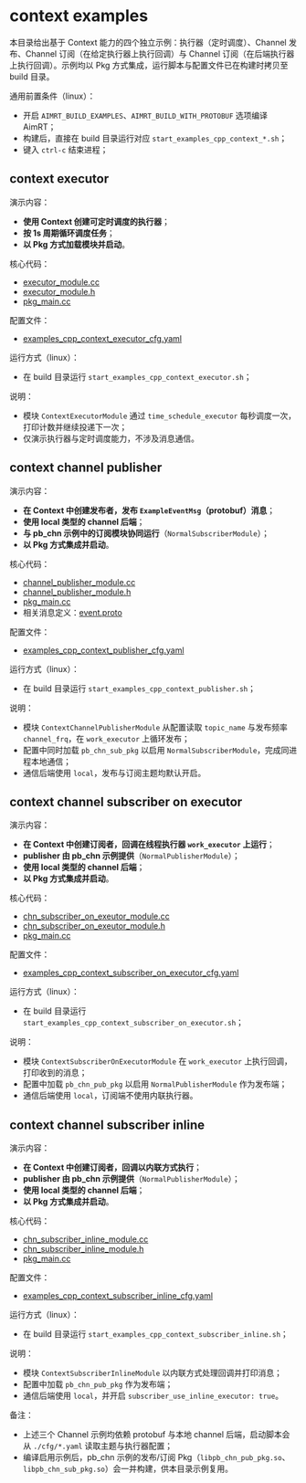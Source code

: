 # context examples

本目录给出基于 Context 能力的四个独立示例：执行器（定时调度）、Channel 发布、Channel 订阅（在给定执行器上执行回调）与 Channel 订阅（在后端执行器上执行回调）。示例均以 Pkg 方式集成，运行脚本与配置文件已在构建时拷贝至 build 目录。

通用前置条件（linux）：
- 开启 `AIMRT_BUILD_EXAMPLES`、`AIMRT_BUILD_WITH_PROTOBUF` 选项编译 AimRT；
- 构建后，直接在 build 目录运行对应 `start_examples_cpp_context_*.sh`；
- 键入 `ctrl-c` 结束进程；


## context executor

演示内容：
- **使用 Context 创建可定时调度的执行器**；
- **按 1s 周期循环调度任务**；
- **以 Pkg 方式加载模块并启动**。

核心代码：
- [executor_module.cc](./module/executor/executor_module.cc)
- [executor_module.h](./module/executor/executor_module.h)
- [pkg_main.cc](./pkg/pkg_main.cc)

配置文件：
- [examples_cpp_context_executor_cfg.yaml](./install/linux/bin/cfg/examples_cpp_context_executor_cfg.yaml)

运行方式（linux）：
- 在 build 目录运行 `start_examples_cpp_context_executor.sh`；

说明：
- 模块 `ContextExecutorModule` 通过 `time_schedule_executor` 每秒调度一次，打印计数并继续投递下一次；
- 仅演示执行器与定时调度能力，不涉及消息通信。


## context channel publisher

演示内容：
- **在 Context 中创建发布者，发布 `ExampleEventMsg`（protobuf）消息**；
- **使用 local 类型的 channel 后端**；
- **与 pb_chn 示例中的订阅模块协同运行**（`NormalSubscriberModule`）；
- **以 Pkg 方式集成并启动**。

核心代码：
- [channel_publisher_module.cc](./module/chn_publisher_module/channel_publisher_module.cc)
- [channel_publisher_module.h](./module/chn_publisher_module/channel_publisher_module.h)
- [pkg_main.cc](./pkg/pkg_main.cc)
- 相关消息定义：[event.proto](../../../protocols/pb/example/event.proto)

配置文件：
- [examples_cpp_context_publisher_cfg.yaml](./install/linux/bin/cfg/examples_cpp_context_publisher_cfg.yaml)

运行方式（linux）：
- 在 build 目录运行 `start_examples_cpp_context_publisher.sh`；

说明：
- 模块 `ContextChannelPublisherModule` 从配置读取 `topic_name` 与发布频率 `channel_frq`，在 `work_executor` 上循环发布；
- 配置中同时加载 `pb_chn_sub_pkg` 以启用 `NormalSubscriberModule`，完成同进程本地通信；
- 通信后端使用 `local`，发布与订阅主题均默认开启。


## context channel subscriber on executor

演示内容：
- **在 Context 中创建订阅者，回调在线程执行器 `work_executor` 上运行**；
- **publisher 由 pb_chn 示例提供**（`NormalPublisherModule`）；
- **使用 local 类型的 channel 后端**；
- **以 Pkg 方式集成并启动**。

核心代码：
- [chn_subscriber_on_exeutor_module.cc](./module/chn_subscriber_on_exeutor_module/chn_subscriber_on_exeutor_module.cc)
- [chn_subscriber_on_exeutor_module.h](./module/chn_subscriber_on_exeutor_module/chn_subscriber_on_exeutor_module.h)
- [pkg_main.cc](./pkg/pkg_main.cc)

配置文件：
- [examples_cpp_context_subscriber_on_executor_cfg.yaml](./install/linux/bin/cfg/examples_cpp_context_subscriber_on_executor_cfg.yaml)

运行方式（linux）：
- 在 build 目录运行 `start_examples_cpp_context_subscriber_on_executor.sh`；

说明：
- 模块 `ContextSubscriberOnExecutorModule` 在 `work_executor` 上执行回调，打印收到的消息；
- 配置中加载 `pb_chn_pub_pkg` 以启用 `NormalPublisherModule` 作为发布端；
- 通信后端使用 `local`，订阅端不使用内联执行器。


## context channel subscriber inline

演示内容：
- **在 Context 中创建订阅者，回调以内联方式执行**；
- **publisher 由 pb_chn 示例提供**（`NormalPublisherModule`）；
- **使用 local 类型的 channel 后端**；
- **以 Pkg 方式集成并启动**。

核心代码：
- [chn_subscriber_inline_module.cc](./module/chn_subscriber_inline_module/chn_subscriber_inline_module.cc)
- [chn_subscriber_inline_module.h](./module/chn_subscriber_inline_module/chn_subscriber_inline_module.h)
- [pkg_main.cc](./pkg/pkg_main.cc)

配置文件：
- [examples_cpp_context_subscriber_inline_cfg.yaml](./install/linux/bin/cfg/examples_cpp_context_subscriber_inline_cfg.yaml)

运行方式（linux）：
- 在 build 目录运行 `start_examples_cpp_context_subscriber_inline.sh`；

说明：
- 模块 `ContextSubscriberInlineModule` 以内联方式处理回调并打印消息；
- 配置中加载 `pb_chn_pub_pkg` 作为发布端；
- 通信后端使用 `local`，并开启 `subscriber_use_inline_executor: true`。


备注：
- 上述三个 Channel 示例均依赖 protobuf 与本地 channel 后端，启动脚本会从 `./cfg/*.yaml` 读取主题与执行器配置；
- 编译启用示例后，pb_chn 示例的发布/订阅 Pkg（`libpb_chn_pub_pkg.so`、`libpb_chn_sub_pkg.so`）会一并构建，供本目录示例复用。